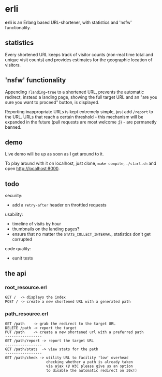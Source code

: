 # erli

**erli** is an Erlang based URL-shortener, with statistics and 'nsfw' functionality.

## statistics

Every shortened URL keeps track of visitor counts (non-real time total and unique visit counts) and provides estimates for the geographic location of visitors. 

## 'nsfw' functionality

Appending `?landing=true` to a shortened URL, prevents the automatic redirect, instead a landing page, showing the full target URL and an "are you sure you want to proceed" button, is displayed. 

Reporting inappropriate URLs is kept extremely simple, just add `/report` to the URL.  URLs that reach a certain threshold - this mechanism will be expanded in the future (pull requests are most welcome ;)) - are permanetly banned.

## demo

Live demo will be up as soon as I get around to it. 

To play around with it on localhost, just clone, `make compile`, `./start.sh` and open [http://localhost:8000](http://localhost:8000).

## todo

security: 

+ add a `retry-after` header on throttled requests

usability:

+ timeline of visits by hour
+ thumbnails on the landing pages?
+ ensure that no matter the `STATS_COLLECT_INTERVAL`, statistics don't get corrupted

code quality:

+ eunit tests

## the api

### root_resource.erl

	GET /  -> displays the index
	POST / -> create a new shortened URL with a generated path

### path_resource.erl

	GET /path    -> grab the redirect to the target URL
	DELETE /path -> report the target
	PUT /path    -> create a new shortened url with a preferred path
	-----------------
	GET /path/report -> report the target URL
	-----------------
	GET /path/stats  -> view stats for the path
	-----------------
	GET /path/check -> utility URL to facility 'low' overhead 
	                   checking whether a path is already taken 
					   via ajax (@ W3C please give us an option 
					   to disable the automatic redirect on 30x!)
